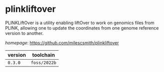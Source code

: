 # plinkliftover

PLINKLiftOver is a utility enabling liftOver to work on genomics files from PLINK,  allowing one to update the coordinates from one genome reference version to another.

*homepage*: <https://github.com/milescsmith/plinkliftover>

version | toolchain
--------|----------
``0.3.0`` | ``foss/2022b``
